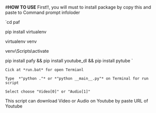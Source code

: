  #**HOW TO USE**
First!!, you will must to install package by copy this and paste to  Command prompt infoloder

`cd paf

pip install virtualenv

virtualenv venv

venv\Scripts\activate

pip install pafy && pip install youtube_dl && pip install pytube `



`Cick at *run.bat* for open Termianl`

`Type  *"python ."* or *"python __main__.py"* on Terminal for run script`

`Select choose "Video[0]" or "Audio[1]"`


This script can download Video or Audio on Youtube by paste URL of Youtube
